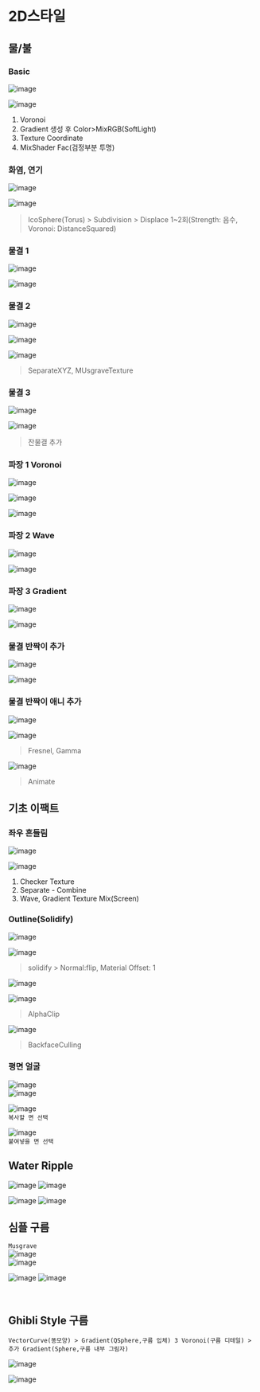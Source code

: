 2D스타일
==========

물/불
------

### Basic

![image](https://user-images.githubusercontent.com/30430227/126256294-48ffeace-b998-4ad3-8063-bb26f7b836e3.png)

![image](https://user-images.githubusercontent.com/30430227/126256277-0b175de7-e776-4ec7-b7a9-eaaac2df7c35.png)

1. Voronoi
2. Gradient 생성 후 Color>MixRGB(SoftLight)
3. Texture Coordinate
4. MixShader Fac(검정부분 투명)

### 화염, 연기

![image](https://user-images.githubusercontent.com/30430227/126415400-0fd3f6e6-0041-4ad4-af19-6c665f245ad8.png)

![image](https://user-images.githubusercontent.com/30430227/126415438-f2087d0e-314c-4b35-9032-bbd20810981b.png)

> IcoSphere(Torus) > Subdivision > Displace 1~2회(Strength: 음수, Voronoi: DistanceSquared)

### 물결 1

![image](https://user-images.githubusercontent.com/30430227/126417036-d7ed6855-73ab-4e3b-9238-44719f9da560.png)

![image](https://user-images.githubusercontent.com/30430227/126417060-c2d4a67c-144b-4239-8a15-b3e1b1efdc12.png)

### 물결 2

![image](https://user-images.githubusercontent.com/30430227/126417586-0065f415-b4e6-4d24-a4dc-8316131ff260.png)

![image](https://user-images.githubusercontent.com/30430227/126417717-3991507c-8421-476b-9796-bb8d2a1e993c.png)

![image](https://user-images.githubusercontent.com/30430227/126417627-1533f8b5-2f86-4a37-a84f-439be02133a3.png)

> SeparateXYZ, MUsgraveTexture

### 물결 3

![image](https://user-images.githubusercontent.com/30430227/126418078-a78fd6cc-3a09-4539-888d-4c4ee6498f12.png)

![image](https://user-images.githubusercontent.com/30430227/126418129-3be017b0-0c97-49bd-b931-8e28157d3632.png)

> 잔물결 추가

### 파장 1 Voronoi

![image](https://user-images.githubusercontent.com/30430227/126263463-eef5000d-2244-4947-8fb3-4ebcf66c9fc9.png)

![image](https://user-images.githubusercontent.com/30430227/126263294-71e064eb-57fa-401e-900a-3255a8061ec5.png)

![image](https://user-images.githubusercontent.com/30430227/126263309-6538cbf5-0290-4b55-8021-a87c57391850.png)

### 파장 2 Wave

![image](https://user-images.githubusercontent.com/30430227/126264267-dd171e3f-7cab-42bd-8ec9-8bcba9825fa7.png)

![image](https://user-images.githubusercontent.com/30430227/126264306-7c09799a-59b9-421a-a46a-da1144199845.png)

### 파장 3 Gradient

![image](https://user-images.githubusercontent.com/30430227/126265471-37f6d06a-76a0-4926-8095-e36365a908b3.png)

![image](https://user-images.githubusercontent.com/30430227/126265561-d9b97a68-54c7-40ff-93b1-ec43f42936d6.png)


### 물결 반짝이 추가

![image](https://user-images.githubusercontent.com/30430227/126418841-199b47b3-437c-4eb7-a798-4e59205c47e7.png)

![image](https://user-images.githubusercontent.com/30430227/126418818-daade5f2-1bcc-453c-a60f-e75a07cf4d19.png)

### 물결 반짝이 애니 추가

![image](https://user-images.githubusercontent.com/30430227/126419076-aa8610d8-ca1f-4de4-ba39-060e85814d73.png)


![image](https://user-images.githubusercontent.com/30430227/126415613-26629353-7c2b-494b-bb34-1acab2fbbcaf.png)

> Fresnel, Gamma

![image](https://user-images.githubusercontent.com/30430227/126415787-70c11cbc-396b-40bd-81c3-b5c2c9a639d7.png)

> Animate

기초 이팩트
--------------

### 좌우 흔들림

![image](https://user-images.githubusercontent.com/30430227/126256235-db9a552e-65af-4879-9897-0b82c0857d3f.png)

![image](https://user-images.githubusercontent.com/30430227/126256205-d018d38d-8c75-4a7a-86dc-a8996ee73cbb.png)

1. Checker Texture
2. Separate - Combine
3. Wave, Gradient Texture Mix(Screen)


### Outline(Solidify)

![image](https://user-images.githubusercontent.com/30430227/126270984-602d99bc-c7d7-4d21-b669-164f207b55e7.png)

![image](https://user-images.githubusercontent.com/30430227/126271007-5c320315-9bde-414d-8ced-777a3f54bb50.png)

> solidify > Normal:flip, Material Offset: 1

![image](https://user-images.githubusercontent.com/30430227/126271121-843b957c-b8f6-4f08-a1cc-186f99d64aaa.png)

![image](https://user-images.githubusercontent.com/30430227/126271176-fd8241e1-420c-4f4f-8a1e-4cff5077cc7a.png)

> AlphaClip

![image](https://user-images.githubusercontent.com/30430227/126271256-dd4da045-9e40-48ab-bc05-504da4e155e6.png)

>BackfaceCulling

### 평면 얼굴
![image](https://user-images.githubusercontent.com/30430227/130608808-a6f88753-8e52-4a7a-8619-49ade63942c7.png)  
![image](https://user-images.githubusercontent.com/30430227/130609121-e5a3e172-fee6-4e24-84b7-ed3c98d79aec.png)

![image](https://user-images.githubusercontent.com/30430227/130608889-118fd5c8-ef3c-40c5-8741-138e278b813c.png)  
`복사할 면 선택`

![image](https://user-images.githubusercontent.com/30430227/130609029-21b01a6e-4c2f-4016-899c-1b8982462323.png)  
`붙여넣을 면 선택`



Water Ripple
-------------
![image](https://user-images.githubusercontent.com/30430227/133927833-f182b002-b082-438c-8958-066ea2642950.png)
![image](https://user-images.githubusercontent.com/30430227/133927846-f0f1ff1a-a6d4-4d2a-9da5-3294a1807b49.png)  

![image](https://user-images.githubusercontent.com/30430227/133927864-93932063-3fcc-4e94-9d4d-b8381857b41c.png)
![image](https://user-images.githubusercontent.com/30430227/133927870-a35e49ef-6454-48b3-bc82-d92424805928.png)  


심플 구름  
-----------
`Musgrave`  
![image](https://user-images.githubusercontent.com/30430227/133928242-f07ab0f6-b752-4039-a32e-73dcb0f98c39.png)  
![image](https://user-images.githubusercontent.com/30430227/133928261-fb442e79-4be5-43d9-99bc-43ffae94c651.png)  

![image](https://user-images.githubusercontent.com/30430227/133928318-3f25e256-92d7-43ef-a5b3-dac33031e573.png)
![image](https://user-images.githubusercontent.com/30430227/133928338-21cdd49a-571b-4da8-a503-af207e62a8f3.png)  

<br>

Ghibli Style 구름
---------------

`VectorCurve(똥모양) > Gradient(QSphere,구름 입체) 3 Voronoi(구름 디테일) > 추가 Gradient(Sphere,구름 내부 그림자)`

![image](https://user-images.githubusercontent.com/30430227/154645837-5e965329-aa7f-4b50-8ee6-829c88c5820a.png)

![image](https://user-images.githubusercontent.com/30430227/154646548-546537ef-c2dc-4f50-86f7-c9515bd46521.png)









